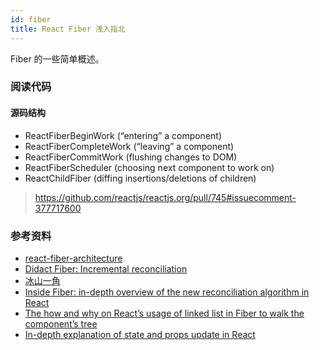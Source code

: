 ```yaml
---
id: fiber
title: React Fiber 浅入指北
---
```


Fiber 的一些简单概述。

<!--truncate-->

### 阅读代码
#### 源码结构
- ReactFiberBeginWork (“entering” a component)
- ReactFiberCompleteWork (“leaving” a component)
- ReactFiberCommitWork (flushing changes to DOM)
- ReactFiberScheduler (choosing next component to work on)
- ReactChildFiber (diffing insertions/deletions of children)
> https://github.com/reactjs/reactjs.org/pull/745#issuecomment-377717600

### 参考资料
- [react-fiber-architecture](https://github.com/acdlite/react-fiber-architecture)
- [Didact Fiber: Incremental reconciliation](https://engineering.hexacta.com/didact-fiber-incremental-reconciliation-b2fe028dcaec)
- [冰山一角](https://zhuanlan.zhihu.com/jheaven)
- [Inside Fiber: in-depth overview of the new reconciliation algorithm in React](https://medium.com/react-in-depth/inside-fiber-in-depth-overview-of-the-new-reconciliation-algorithm-in-react-e1c04700ef6e)
- [The how and why on React’s usage of linked list in Fiber to walk the component’s tree](https://medium.com/react-in-depth/the-how-and-why-on-reacts-usage-of-linked-list-in-fiber-67f1014d0eb7)
- [In-depth explanation of state and props update in React](https://medium.com/react-in-depth/=in-depth-explanation-of-state-and-props-update-in-react-51ab94563311)